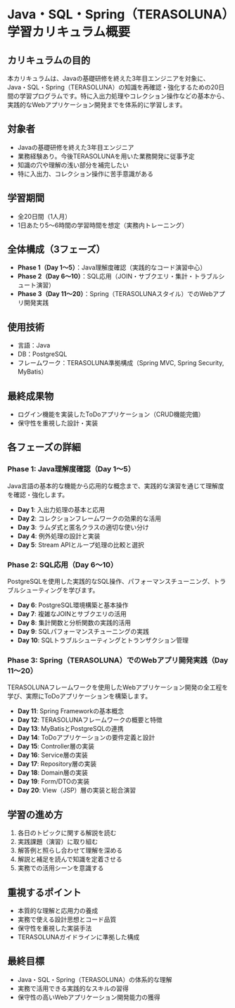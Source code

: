 # Java・SQL・Spring（TERASOLUNA）学習カリキュラム概要

## カリキュラムの目的
本カリキュラムは、Javaの基礎研修を終えた3年目エンジニアを対象に、Java・SQL・Spring（TERASOLUNA）の知識を再確認・強化するための20日間の学習プログラムです。特に入出力処理やコレクション操作などの基本から、実践的なWebアプリケーション開発までを体系的に学習します。

## 対象者
- Javaの基礎研修を終えた3年目エンジニア
- 業務経験あり。今後TERASOLUNAを用いた業務開発に従事予定
- 知識の穴や理解の浅い部分を補完したい
- 特に入出力、コレクション操作に苦手意識がある

## 学習期間
- 全20日間（1人月）
- 1日あたり5〜6時間の学習時間を想定（実務内トレーニング）

## 全体構成（3フェーズ）
- **Phase 1（Day 1〜5）**：Java理解度確認（実践的なコード演習中心）
- **Phase 2（Day 6〜10）**：SQL応用（JOIN・サブクエリ・集計・トラブルシュート演習）
- **Phase 3（Day 11〜20）**：Spring（TERASOLUNAスタイル）でのWebアプリ開発実践

## 使用技術
- 言語：Java
- DB：PostgreSQL
- フレームワーク：TERASOLUNA準拠構成（Spring MVC, Spring Security, MyBatis）

## 最終成果物
- ログイン機能を実装したToDoアプリケーション（CRUD機能完備）
- 保守性を重視した設計・実装

## 各フェーズの詳細

### Phase 1: Java理解度確認（Day 1〜5）
Java言語の基本的な機能から応用的な概念まで、実践的な演習を通じて理解度を確認・強化します。

- **Day 1**: 入出力処理の基本と応用
- **Day 2**: コレクションフレームワークの効果的な活用
- **Day 3**: ラムダ式と匿名クラスの適切な使い分け
- **Day 4**: 例外処理の設計と実装
- **Day 5**: Stream APIとループ処理の比較と選択

### Phase 2: SQL応用（Day 6〜10）
PostgreSQLを使用した実践的なSQL操作、パフォーマンスチューニング、トラブルシューティングを学びます。

- **Day 6**: PostgreSQL環境構築と基本操作
- **Day 7**: 複雑なJOINとサブクエリの活用
- **Day 8**: 集計関数と分析関数の実践的活用
- **Day 9**: SQLパフォーマンスチューニングの実践
- **Day 10**: SQLトラブルシューティングとトランザクション管理

### Phase 3: Spring（TERASOLUNA）でのWebアプリ開発実践（Day 11〜20）
TERASOLUNAフレームワークを使用したWebアプリケーション開発の全工程を学び、実際にToDoアプリケーションを構築します。

- **Day 11**: Spring Frameworkの基本概念
- **Day 12**: TERASOLUNAフレームワークの概要と特徴
- **Day 13**: MyBatisとPostgreSQLの連携
- **Day 14**: ToDoアプリケーションの要件定義と設計
- **Day 15**: Controller層の実装
- **Day 16**: Service層の実装
- **Day 17**: Repository層の実装
- **Day 18**: Domain層の実装
- **Day 19**: Form/DTOの実装
- **Day 20**: View（JSP）層の実装と総合演習

## 学習の進め方
1. 各日のトピックに関する解説を読む
2. 実践課題（演習）に取り組む
3. 解答例と照らし合わせて理解を深める
4. 解説と補足を読んで知識を定着させる
5. 実務での活用シーンを意識する

## 重視するポイント
- 本質的な理解と応用力の養成
- 実務で使える設計思想とコード品質
- 保守性を重視した実装手法
- TERASOLUNAガイドラインに準拠した構成

## 最終目標
- Java・SQL・Spring（TERASOLUNA）の体系的な理解
- 実務で活用できる実践的なスキルの習得
- 保守性の高いWebアプリケーション開発能力の獲得

